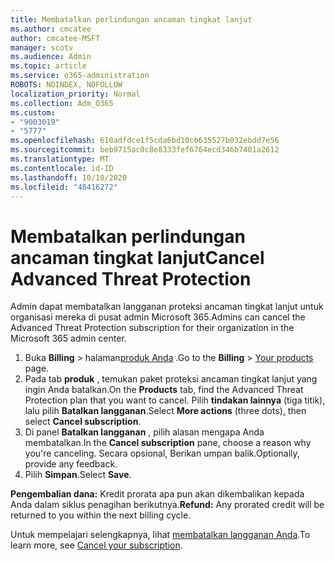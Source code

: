 ```yaml
---
title: Membatalkan perlindungan ancaman tingkat lanjut
ms.author: cmcatee
author: cmcatee-MSFT
manager: scotv
ms.audience: Admin
ms.topic: article
ms.service: o365-administration
ROBOTS: NOINDEX, NOFOLLOW
localization_priority: Normal
ms.collection: Adm_O365
ms.custom:
- "9003019"
- "5777"
ms.openlocfilehash: 610adfdce1f5cda6bd10cb635527b032ebdd7e56
ms.sourcegitcommit: beb9715ac0c8e8333fef6764ecd346b7401a2612
ms.translationtype: MT
ms.contentlocale: id-ID
ms.lasthandoff: 10/10/2020
ms.locfileid: "48416272"
---
```

# <a name="cancel-advanced-threat-protection"></a><span data-ttu-id="1851b-102">Membatalkan perlindungan ancaman tingkat lanjut</span><span class="sxs-lookup"><span data-stu-id="1851b-102">Cancel Advanced Threat Protection</span></span>

<span data-ttu-id="1851b-103">Admin dapat membatalkan langganan proteksi ancaman tingkat lanjut untuk organisasi mereka di pusat admin Microsoft 365.</span><span class="sxs-lookup"><span data-stu-id="1851b-103">Admins can cancel the Advanced Threat Protection subscription for their organization in the Microsoft 365 admin center.</span></span>

1. <span data-ttu-id="1851b-104">Buka **Billing**  >  halaman[produk Anda](https://go.microsoft.com/fwlink/p/?linkid=842054) .</span><span class="sxs-lookup"><span data-stu-id="1851b-104">Go to the  **Billing** > [Your products](https://go.microsoft.com/fwlink/p/?linkid=842054) page.</span></span>
2. <span data-ttu-id="1851b-105">Pada tab **produk** , temukan paket proteksi ancaman tingkat lanjut yang ingin Anda batalkan.</span><span class="sxs-lookup"><span data-stu-id="1851b-105">On the **Products** tab, find the Advanced Threat Protection plan that you want to cancel.</span></span> <span data-ttu-id="1851b-106">Pilih **tindakan lainnya** (tiga titik), lalu pilih **Batalkan langganan**.</span><span class="sxs-lookup"><span data-stu-id="1851b-106">Select **More actions** (three dots), then select **Cancel subscription**.</span></span>
3. <span data-ttu-id="1851b-107">Di panel **Batalkan langganan** , pilih alasan mengapa Anda membatalkan.</span><span class="sxs-lookup"><span data-stu-id="1851b-107">In the **Cancel subscription** pane, choose a reason why you're canceling.</span></span> <span data-ttu-id="1851b-108">Secara opsional, Berikan umpan balik.</span><span class="sxs-lookup"><span data-stu-id="1851b-108">Optionally, provide any feedback.</span></span>
4. <span data-ttu-id="1851b-109">Pilih **Simpan**.</span><span class="sxs-lookup"><span data-stu-id="1851b-109">Select **Save**.</span></span>

<span data-ttu-id="1851b-110">**Pengembalian dana:** Kredit prorata apa pun akan dikembalikan kepada Anda dalam siklus penagihan berikutnya.</span><span class="sxs-lookup"><span data-stu-id="1851b-110">**Refund:** Any prorated credit will be returned to you within the next billing cycle.</span></span>

<span data-ttu-id="1851b-111">Untuk mempelajari selengkapnya, lihat [membatalkan langganan Anda](https://docs.microsoft.com/microsoft-365/commerce/subscriptions/cancel-your-subscription).</span><span class="sxs-lookup"><span data-stu-id="1851b-111">To learn more, see [Cancel your subscription](https://docs.microsoft.com/microsoft-365/commerce/subscriptions/cancel-your-subscription).</span></span>